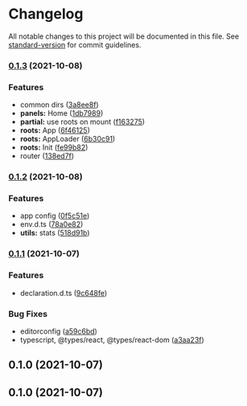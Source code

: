 # Changelog

All notable changes to this project will be documented in this file. See [standard-version](https://github.com/conventional-changelog/standard-version) for commit guidelines.

### [0.1.3](https://github.com/clickpick/cra-template-vkma/compare/v0.1.2...v0.1.3) (2021-10-08)


### Features

* common dirs ([3a8ee8f](https://github.com/clickpick/cra-template-vkma/commit/3a8ee8f6116967e6cc41065d88bce22e7e2955ef))
* **panels:** Home ([1db7989](https://github.com/clickpick/cra-template-vkma/commit/1db7989cf73be981078117a9608ddaff1898a2fd))
* **partial:** use roots on mount ([f163275](https://github.com/clickpick/cra-template-vkma/commit/f163275364a478d1dac5c2a447b444766cf7e706))
* **roots:** App ([6f46125](https://github.com/clickpick/cra-template-vkma/commit/6f461258694851128e8ba4972940e5a9b3863602))
* **roots:** AppLoader ([6b30c91](https://github.com/clickpick/cra-template-vkma/commit/6b30c9133d560bd658a3331183c187d9d911a6a8))
* **roots:** Init ([fe99b82](https://github.com/clickpick/cra-template-vkma/commit/fe99b8295b0848efc8dadf84ae4bc883aad6b7c7))
* router ([138ed7f](https://github.com/clickpick/cra-template-vkma/commit/138ed7f28858bf9b3fb03e34525a6e759e921f7a))

### [0.1.2](https://github.com/clickpick/cra-template-vkma/compare/v0.1.1...v0.1.2) (2021-10-08)


### Features

* app config ([0f5c51e](https://github.com/clickpick/cra-template-vkma/commit/0f5c51eccb3b3529429c230e9bcfac056f410e86))
* env.d.ts ([78a0e82](https://github.com/clickpick/cra-template-vkma/commit/78a0e823fc382d7ae12d2aee208804fd3088deca))
* **utils:** stats ([518d91b](https://github.com/clickpick/cra-template-vkma/commit/518d91bd9556c59dc0e1f3b55146c6811d8f850a))

### [0.1.1](https://github.com/clickpick/cra-template-vkma/compare/v0.1.0...v0.1.1) (2021-10-07)


### Features

* declaration.d.ts ([9c648fe](https://github.com/clickpick/cra-template-vkma/commit/9c648fea22a2516fc4d215337f007fbcddf56d24))


### Bug Fixes

* editorconfig ([a59c6bd](https://github.com/clickpick/cra-template-vkma/commit/a59c6bda1946be9b4f13ea7ff315007fe9a9d19d))
* typescript, @types/react, @types/react-dom ([a3aa23f](https://github.com/clickpick/cra-template-vkma/commit/a3aa23f31044b94f1aaa0455c22c4a1972293b52))

## 0.1.0 (2021-10-07)

## 0.1.0 (2021-10-07)
